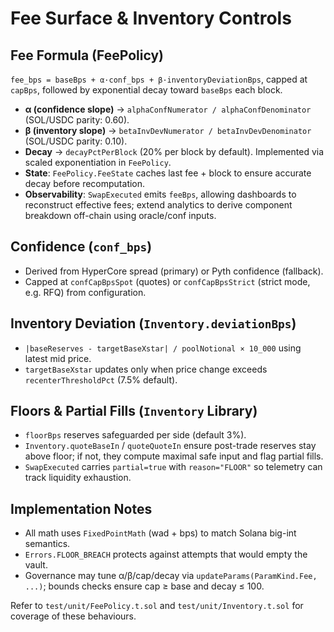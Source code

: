 # Fee Surface & Inventory Controls

## Fee Formula (FeePolicy)
`fee_bps = baseBps + α·conf_bps + β·inventoryDeviationBps`, capped at `capBps`, followed by exponential decay toward `baseBps` each block.

- **α (confidence slope)** → `alphaConfNumerator / alphaConfDenominator` (SOL/USDC parity: 0.60).
- **β (inventory slope)** → `betaInvDevNumerator / betaInvDevDenominator` (SOL/USDC parity: 0.10).
- **Decay** → `decayPctPerBlock` (20% per block by default). Implemented via scaled exponentiation in `FeePolicy`.
- **State**: `FeePolicy.FeeState` caches last fee + block to ensure accurate decay before recomputation.
- **Observability**: `SwapExecuted` emits `feeBps`, allowing dashboards to reconstruct effective fees; extend analytics to derive component breakdown off-chain using oracle/conf inputs.

## Confidence (`conf_bps`)
- Derived from HyperCore spread (primary) or Pyth confidence (fallback).
- Capped at `confCapBpsSpot` (quotes) or `confCapBpsStrict` (strict mode, e.g. RFQ) from configuration.

## Inventory Deviation (`Inventory.deviationBps`)
- `|baseReserves - targetBaseXstar| / poolNotional × 10_000` using latest mid price.
- `targetBaseXstar` updates only when price change exceeds `recenterThresholdPct` (7.5% default).

## Floors & Partial Fills (`Inventory` Library)
- `floorBps` reserves safeguarded per side (default 3%).
- `Inventory.quoteBaseIn` / `quoteQuoteIn` ensure post-trade reserves stay above floor; if not, they compute maximal safe input and flag partial fills.
- `SwapExecuted` carries `partial=true` with `reason="FLOOR"` so telemetry can track liquidity exhaustion.

## Implementation Notes
- All math uses `FixedPointMath` (wad + bps) to match Solana big-int semantics.
- `Errors.FLOOR_BREACH` protects against attempts that would empty the vault.
- Governance may tune α/β/cap/decay via `updateParams(ParamKind.Fee, ...)`; bounds checks ensure cap ≥ base and decay ≤ 100.

Refer to `test/unit/FeePolicy.t.sol` and `test/unit/Inventory.t.sol` for coverage of these behaviours.
